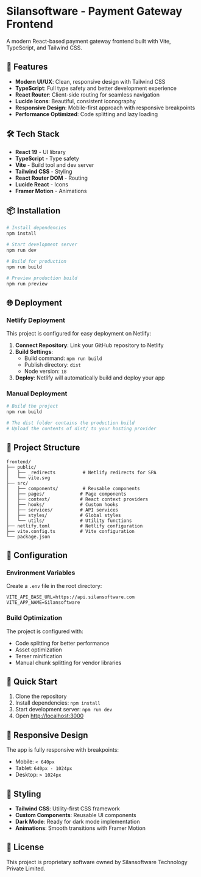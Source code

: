 # Silansoftware - Payment Gateway Frontend

A modern React-based payment gateway frontend built with Vite, TypeScript, and Tailwind CSS.

## 🚀 Features

- **Modern UI/UX**: Clean, responsive design with Tailwind CSS
- **TypeScript**: Full type safety and better development experience
- **React Router**: Client-side routing for seamless navigation
- **Lucide Icons**: Beautiful, consistent iconography
- **Responsive Design**: Mobile-first approach with responsive breakpoints
- **Performance Optimized**: Code splitting and lazy loading

## 🛠️ Tech Stack

- **React 19** - UI library
- **TypeScript** - Type safety
- **Vite** - Build tool and dev server
- **Tailwind CSS** - Styling
- **React Router DOM** - Routing
- **Lucide React** - Icons
- **Framer Motion** - Animations

## 📦 Installation

```bash
# Install dependencies
npm install

# Start development server
npm run dev

# Build for production
npm run build

# Preview production build
npm run preview
```

## 🌐 Deployment

### Netlify Deployment

This project is configured for easy deployment on Netlify:

1. **Connect Repository**: Link your GitHub repository to Netlify
2. **Build Settings**:
   - Build command: `npm run build`
   - Publish directory: `dist`
   - Node version: `18`
3. **Deploy**: Netlify will automatically build and deploy your app

### Manual Deployment

```bash
# Build the project
npm run build

# The dist folder contains the production build
# Upload the contents of dist/ to your hosting provider
```

## 📁 Project Structure

```
frontend/
├── public/
│   ├── _redirects          # Netlify redirects for SPA
│   └── vite.svg
├── src/
│   ├── components/         # Reusable components
│   ├── pages/             # Page components
│   ├── context/           # React context providers
│   ├── hooks/             # Custom hooks
│   ├── services/          # API services
│   ├── styles/            # Global styles
│   └── utils/             # Utility functions
├── netlify.toml           # Netlify configuration
├── vite.config.ts         # Vite configuration
└── package.json
```

## 🔧 Configuration

### Environment Variables

Create a `.env` file in the root directory:

```env
VITE_API_BASE_URL=https://api.silansoftware.com
VITE_APP_NAME=Silansoftware
```

### Build Optimization

The project is configured with:

- Code splitting for better performance
- Asset optimization
- Terser minification
- Manual chunk splitting for vendor libraries

## 🚀 Quick Start

1. Clone the repository
2. Install dependencies: `npm install`
3. Start development server: `npm run dev`
4. Open [http://localhost:3000](http://localhost:3000)

## 📱 Responsive Design

The app is fully responsive with breakpoints:

- Mobile: `< 640px`
- Tablet: `640px - 1024px`
- Desktop: `> 1024px`

## 🎨 Styling

- **Tailwind CSS**: Utility-first CSS framework
- **Custom Components**: Reusable UI components
- **Dark Mode**: Ready for dark mode implementation
- **Animations**: Smooth transitions with Framer Motion

## 📄 License

This project is proprietary software owned by Silansoftware Technology Private Limited.
